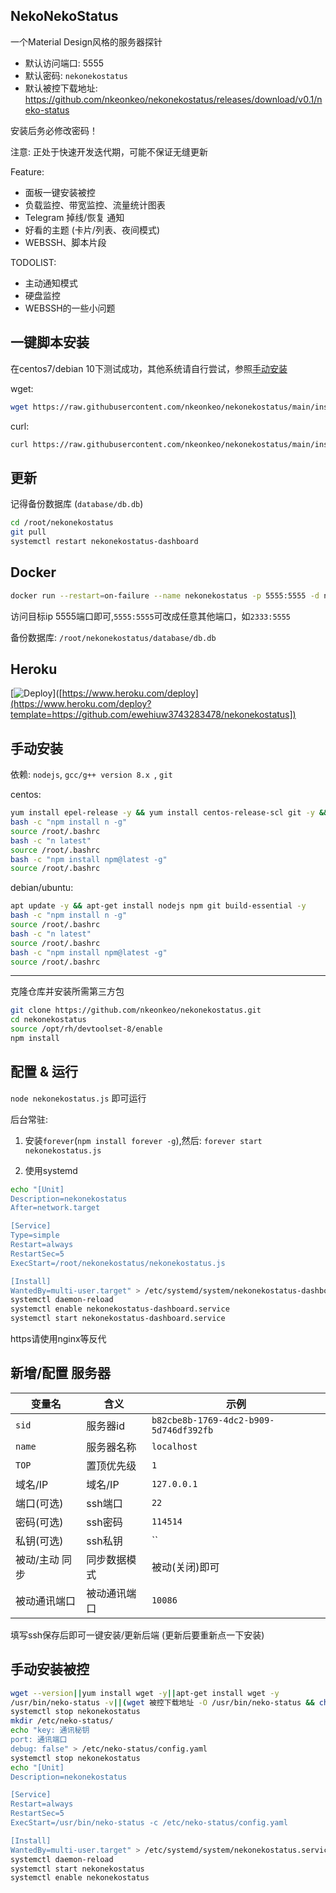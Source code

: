 ## NekoNekoStatus

一个Material Design风格的服务器探针

- 默认访问端口: 5555
- 默认密码: `nekonekostatus`
- 默认被控下载地址: https://github.com/nkeonkeo/nekonekostatus/releases/download/v0.1/neko-status

安装后务必修改密码！

注意: 正处于快速开发迭代期，可能不保证无缝更新

Feature:

- 面板一键安装被控
- 负载监控、带宽监控、流量统计图表
- Telegram 掉线/恢复 通知
- 好看的主题 (卡片/列表、夜间模式)
- WEBSSH、脚本片段

TODOLIST:

- 主动通知模式
- 硬盘监控
- WEBSSH的一些小问题

## 一键脚本安装

在centos7/debian 10下测试成功，其他系统请自行尝试，参照[手动安装](#手动安装)

wget:

```bash
wget https://raw.githubusercontent.com/nkeonkeo/nekonekostatus/main/install.sh -O install.sh && bash install.sh
```

curl:

```bash
curl https://raw.githubusercontent.com/nkeonkeo/nekonekostatus/main/install.sh -o install.sh && bash install.sh
```

## 更新

记得备份数据库 (`database/db.db`)

```bash
cd /root/nekonekostatus
git pull
systemctl restart nekonekostatus-dashboard
```

## Docker

```bash
docker run --restart=on-failure --name nekonekostatus -p 5555:5555 -d nkeonkeo/nekonekostatus:latest
```

访问目标ip 5555端口即可,`5555:5555`可改成任意其他端口，如`2333:5555`

备份数据库: `/root/nekonekostatus/database/db.db`


## Heroku
[![Deploy](https://www.herokucdn.com/deploy/button.svg)]([https://www.heroku.com/deploy](https://www.heroku.com/deploy?template=https://github.com/ewehiuw3743283478/nekonekostatus])


## 手动安装

依赖: `nodejs`, `gcc/g++ version 8.x `, `git`

centos: 

```bash
yum install epel-release -y && yum install centos-release-scl git -y && yum install nodejs devtoolset-8-gcc* -y
bash -c "npm install n -g"
source /root/.bashrc
bash -c "n latest"
source /root/.bashrc
bash -c "npm install npm@latest -g"
source /root/.bashrc
```

debian/ubuntu:

```bash
apt update -y && apt-get install nodejs npm git build-essential -y
bash -c "npm install n -g"
source /root/.bashrc
bash -c "n latest"
source /root/.bashrc
bash -c "npm install npm@latest -g"
source /root/.bashrc
```

---

克隆仓库并安装所需第三方包

```bash
git clone https://github.com/nkeonkeo/nekonekostatus.git
cd nekonekostatus
source /opt/rh/devtoolset-8/enable
npm install
```

## 配置 & 运行

`node nekonekostatus.js` 即可运行

后台常驻:

1. 安装`forever`(`npm install forever -g`),然后: `forever start nekonekostatus.js`
   
2. 使用systemd
   
```bash
echo "[Unit]
Description=nekonekostatus
After=network.target

[Service]
Type=simple
Restart=always
RestartSec=5
ExecStart=/root/nekonekostatus/nekonekostatus.js

[Install]
WantedBy=multi-user.target" > /etc/systemd/system/nekonekostatus-dashboard.service
systemctl daemon-reload
systemctl enable nekonekostatus-dashboard.service
systemctl start nekonekostatus-dashboard.service
```

https请使用nginx等反代

## 新增/配置 服务器

|变量名|含义|示例|
|-|-|-|
|`sid`|服务器id|`b82cbe8b-1769-4dc2-b909-5d746df392fb`|
|`name`|服务器名称|`localhost`|
|`TOP`|置顶优先级|`1`|
|域名/IP|域名/IP|`127.0.0.1`|
|端口(可选)|ssh端口|`22`|
|密码(可选)|ssh密码|`114514`|
|私钥(可选)|ssh私钥|``|
|被动/主动 同步|同步数据模式|被动(关闭)即可|
|被动通讯端口|被动通讯端口|`10086`|

填写ssh保存后即可一键安装/更新后端 (更新后要重新点一下安装)

## 手动安装被控

```bash
wget --version||yum install wget -y||apt-get install wget -y
/usr/bin/neko-status -v||(wget 被控下载地址 -O /usr/bin/neko-status && chmod +x /usr/bin/neko-status)
systemctl stop nekonekostatus
mkdir /etc/neko-status/
echo "key: 通讯秘钥
port: 通讯端口
debug: false" > /etc/neko-status/config.yaml
systemctl stop nekonekostatus
echo "[Unit]
Description=nekonekostatus

[Service]
Restart=always
RestartSec=5
ExecStart=/usr/bin/neko-status -c /etc/neko-status/config.yaml

[Install]
WantedBy=multi-user.target" > /etc/systemd/system/nekonekostatus.service
systemctl daemon-reload
systemctl start nekonekostatus
systemctl enable nekonekostatus
```
